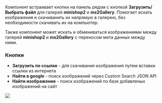 Компонент встраивает кнопки на панель рядом с кнопкой **Загрузить/Выбрать файл** для галерей **minishop2** и **ms2Gallery**.
Помогает искать изображения и скачиванить их напрямую в галерею, без необходимости скачивать их на компьютер.

Также компонент может искать и обмениваться изображениями между галерей **minishop2** и **ms2Gallery** с переносом мета данных между ними.

### Кнопки

* **Загрузить по ссылке** - для скачивания изображения путем вставки ссылки из интернета
* **Найти в google** - поиск изображений через Custom Search JSON API
* **Найти изображение** - поиск изображений по базе добавленых изображений на сайт

<img src="https://file.modx.pro/files/5/1/b/51b9cea140ed651891d1927ba3428c2d.png" />


